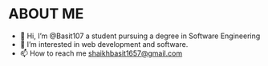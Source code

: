 # ABOUT ME

- 👋 Hi, I’m @Basit107 a student pursuing a degree in Software Engineering
- 👀 I’m interested in web development and software.
- 📫 How to reach me shaikhbasit1657@gmail.com

